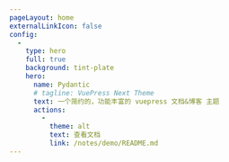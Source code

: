 ```yaml
---
pageLayout: home
externalLinkIcon: false
config:
  -
    type: hero
    full: true
    background: tint-plate
    hero:
      name: Pydantic
      # tagline: VuePress Next Theme
      text: 一个简约的，功能丰富的 vuepress 文档&博客 主题
      actions:
        -
          theme: alt
          text: 查看文档
          link: /notes/demo/README.md
---
```

